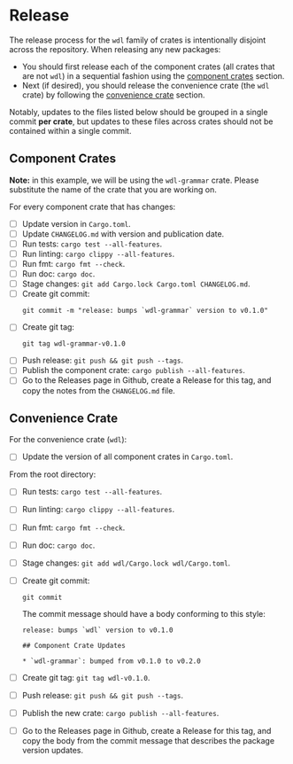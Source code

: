 # Release

The release process for the `wdl` family of crates is intentionally disjoint
across the repository. When releasing any new packages:

* You should first release each of the component crates (all crates that are not
`wdl`) in a sequential fashion using the [component crates](#component-crates)
section.
* Next (if desired), you should release the convenience crate (the `wdl` crate)
  by following the [convenience crate](#convenience-crate) section.

Notably, updates to the files listed below should be grouped in a single commit
**per crate**, but updates to these files across crates should not be contained
within a single commit.

## Component Crates

**Note:** in this example, we will be using the `wdl-grammar` crate. Please
substitute the name of the crate that you are working on.

For every component crate that has changes:

  * [ ] Update version in `Cargo.toml`.
  * [ ] Update `CHANGELOG.md` with version and publication date.
  * [ ] Run tests: `cargo test --all-features`.
  * [ ] Run linting: `cargo clippy --all-features`.
  * [ ] Run fmt: `cargo fmt --check`.
  * [ ] Run doc: `cargo doc`.
  * [ ] Stage changes: `git add Cargo.lock Cargo.toml CHANGELOG.md`.
  * [ ] Create git commit:
    ```
    git commit -m "release: bumps `wdl-grammar` version to v0.1.0"
    ```
  * [ ] Create git tag:
    ```
    git tag wdl-grammar-v0.1.0
    ```
  * [ ] Push release: `git push && git push --tags`.
  * [ ] Publish the component crate: `cargo publish --all-features`.
  * [ ] Go to the Releases page in Github, create a Release for this tag, and
    copy the notes from the `CHANGELOG.md` file.

## Convenience Crate

For the convenience crate (`wdl`):

  * [ ] Update the version of all component crates in `Cargo.toml`.

From the root directory:

  * [ ] Run tests: `cargo test --all-features`.
  * [ ] Run linting: `cargo clippy --all-features`.
  * [ ] Run fmt: `cargo fmt --check`.
  * [ ] Run doc: `cargo doc`.
  * [ ] Stage changes: `git add wdl/Cargo.lock wdl/Cargo.toml`.
  * [ ] Create git commit:
    ```
    git commit
    ```

    The commit message should have a body conforming to this style:

    ```
    release: bumps `wdl` version to v0.1.0

    ## Component Crate Updates

    * `wdl-grammar`: bumped from v0.1.0 to v0.2.0
    ```
  * [ ] Create git tag: `git tag wdl-v0.1.0`.
  * [ ] Push release: `git push && git push --tags`.
  * [ ] Publish the new crate: `cargo publish --all-features`.
  * [ ] Go to the Releases page in Github, create a Release for this tag, and
    copy the body from the commit message that describes the package version
    updates. 